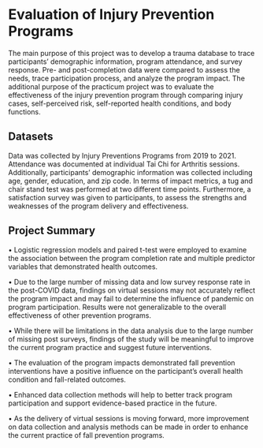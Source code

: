 # Evaluation of Injury Prevention Programs

The main purpose of this project was to develop a trauma database to trace participants’ demographic information, program attendance, and survey response. Pre- and post-completion data were compared to assess the needs, trace participation process, and analyze the program impact. The additional purpose of the practicum project was to evaluate the effectiveness of the injury prevention program through comparing injury cases, self-perceived risk, self-reported health conditions, and body functions. 

## Datasets

Data was collected by Injury Preventions Programs from 2019 to 2021. Attendance
was documented at individual Tai Chi for Arthritis sessions. Additionally, participants’ demographic information
was collected including age, gender, education, and zip code. In terms of impact metrics, a tug
and chair stand test was performed at two different time points. Furthermore, a satisfaction
survey was given to participants, to assess the strengths and weaknesses of the program delivery
and effectiveness.

## Project Summary

•	Logistic regression models and paired t-test were employed to examine the association between the program completion rate and multiple predictor variables that demonstrated health outcomes.

•	Due to the large number of missing data and low survey response rate in the post-COVID data, findings on virtual sessions may not accurately reflect the program impact and may fail to determine the influence of pandemic on program participation. Results were not generalizable to the overall effectiveness of other prevention programs. 

•	While there will be limitations in the data analysis due to the large number of missing post surveys, findings of the study will be meaningful to improve the current program practice and suggest future interventions. 

•	The evaluation of the program impacts demonstrated fall prevention interventions have a positive influence on the participant’s overall health condition and fall-related outcomes. 

•	Enhanced data collection methods will help to better track program participation and support evidence-based practice in the future. 

•	As the delivery of virtual sessions is moving forward, more improvement on data collection and analysis methods can be made in order to enhance the current practice of fall prevention programs. 
